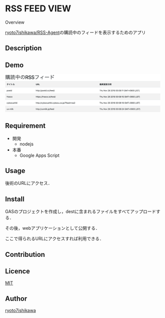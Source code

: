RSS FEED VIEW
====

Overview

[ryoto7ishikawa/RSS-Agent](https://github.com/ryoto7ishikawa/RSS-Agent)の購読中のフィードを表示するためのアプリ

## Description

## Demo
![デモ画像](./img/demo.png)

## Requirement

- 開発
    - nodejs
- 本番
    - Google Apps Script


## Usage
後術のURLにアクセス．

## Install
GASのプロジェクトを作成し，destに含まれるファイルをすべてアップロードする．

その後，webアプリケーションとして公開する．

ここで得られるURLにアクセスすれば利用できる．

## Contribution

## Licence

[MIT](https://github.com/tcnksm/tool/blob/master/LICENCE)

## Author

[ryoto7ishikawa](https://github.com/ryoto7ishikawa)
